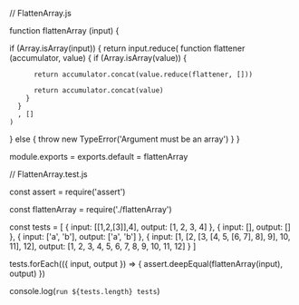 // FlattenArray.js

function flattenArray (input) {
  
  if (Array.isArray(input)) {
    return input.reduce(
      function flattener (accumulator, value) {
        if (Array.isArray(value)) {
          
          return accumulator.concat(value.reduce(flattener, []))
       
          return accumulator.concat(value)
        }
      }
      , []
    )
  } else {
    throw new TypeError('Argument must be an array')
  }
}

module.exports = exports.default = flattenArray







// FlattenArray.test.js

const assert = require('assert')

const flattenArray = require('./flattenArray')

const tests = [
  {
    input: [[1,2,[3]],4],
    output: [1, 2, 3, 4]
  },
  {
    input: [],
    output: []
  },
  {
    input: ['a', 'b'],
    output: ['a', 'b']
  },
  {
    input: [1, [2, [3, [4, 5, [6, 7], 8], 9], 10, 11], 12],
    output: [1, 2, 3, 4, 5, 6, 7, 8, 9, 10, 11, 12]
  }
]


tests.forEach(({ input, output }) => {
  assert.deepEqual(flattenArray(input), output)
})

console.log(`run ${tests.length} tests`)
